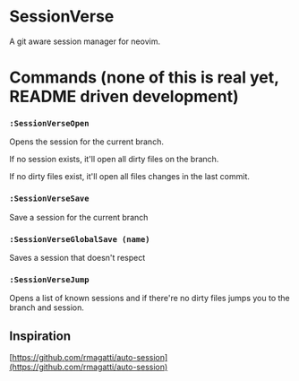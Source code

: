 # SessionVerse

A git aware session manager for neovim. 

# Commands (none of this is real yet, README driven development)

### `:SessionVerseOpen`

Opens the session for the current branch.

If no session exists, it'll open all dirty files on the branch.

If no dirty files exist, it'll open all files changes in the last commit.

### `:SessionVerseSave`

Save a session for the current branch

### `:SessionVerseGlobalSave (name)`

Saves a session that doesn't respect 

### `:SessionVerseJump`

Opens a list of known sessions and if there're no dirty files jumps you to the branch and session.

## Inspiration

[https://github.com/rmagatti/auto-session](https://github.com/rmagatti/auto-session)
